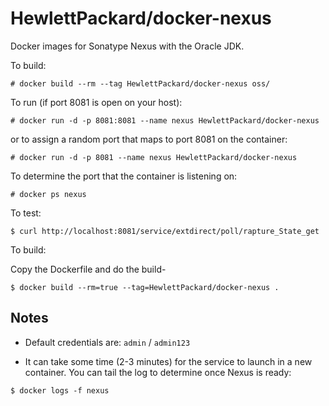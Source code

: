 # HewlettPackard/docker-nexus

Docker images for Sonatype Nexus with the Oracle JDK.

To build:
```
# docker build --rm --tag HewlettPackard/docker-nexus oss/

```

To run (if port 8081 is open on your host):

```
# docker run -d -p 8081:8081 --name nexus HewlettPackard/docker-nexus
```

or to assign a random port that maps to port 8081 on the container:

```
# docker run -d -p 8081 --name nexus HewlettPackard/docker-nexus
```

To determine the port that the container is listening on:

```
# docker ps nexus
```

To test:

```
$ curl http://localhost:8081/service/extdirect/poll/rapture_State_get
```

To build:

Copy the Dockerfile and do the build-

```
$ docker build --rm=true --tag=HewlettPackard/docker-nexus .
```


## Notes

* Default credentials are: `admin` / `admin123`

* It can take some time (2-3 minutes) for the service to launch in a
new container.  You can tail the log to determine once Nexus is ready:

```
$ docker logs -f nexus
```

